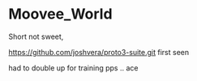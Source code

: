 # Moovee_World
Short not sweet,

https://github.com/joshvera/proto3-suite.git first seen

had to double up for training pps
..
ace
